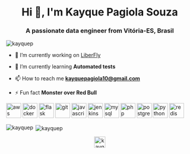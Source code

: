 <h1 align="center">Hi 👋, I'm Kayque Pagiola Souza</h1>
<h3 align="center">A passionate data engineer from Vitória-ES, Brasil</h3>

<p align="left"> <img src="https://komarev.com/ghpvc/?username=kayquep" alt="kayquep" /> </p>

- 🔭 I’m currently working on [LiberFly](https://www.liberfly.com.br/)

- 🌱 I’m currently learning **Automated tests**

- 📫 How to reach me **kayquepagiola10@gmail.com**

- ⚡ Fun fact **Monster over Red Bull**

<p align="left"><img src="https://devicons.github.io/devicon/devicon.git/icons/amazonwebservices/amazonwebservices-original-wordmark.svg" alt="aws" width="40" height="40"/> <img src="https://devicons.github.io/devicon/devicon.git/icons/docker/docker-original-wordmark.svg" alt="docker" width="40" height="40"/> <img src="https://www.vectorlogo.zone/logos/pocoo_flask/pocoo_flask-icon.svg" alt="flask" width="40" height="40"/> <img src="https://www.vectorlogo.zone/logos/git-scm/git-scm-icon.svg" alt="git" width="40" height="40"/> <img src="https://devicons.github.io/devicon/devicon.git/icons/javascript/javascript-original.svg" alt="javascript" width="40" height="40"/> <img src="https://www.vectorlogo.zone/logos/jenkins/jenkins-icon.svg" alt="jenkins" width="40" height="40"/> <img src="https://devicons.github.io/devicon/devicon.git/icons/mysql/mysql-original-wordmark.svg" alt="mysql" width="40" height="40"/> <img src="https://devicons.github.io/devicon/devicon.git/icons/php/php-original.svg" alt="php" width="40" height="40"/> <img src="https://devicons.github.io/devicon/devicon.git/icons/postgresql/postgresql-original-wordmark.svg" alt="postgresql" width="40" height="40"/> <img src="https://devicons.github.io/devicon/devicon.git/icons/python/python-original.svg" alt="python" width="40" height="40"/> <img src="https://devicons.github.io/devicon/devicon.git/icons/redis/redis-original-wordmark.svg" alt="redis" width="40" height="40"/></p>
<p><img align="left" src="https://github-readme-stats.vercel.app/api/top-langs/?username=kayquep&layout=compact&hide=html,css" alt="kayquep" /></p>
<p>&nbsp;<img align="center" src="https://github-readme-stats.vercel.app/api?username=kayquep&show_icons=true&count_private=true" alt="kayquep" /></p>
<p align="center">
<a href="https://linkedin.com/in/kayque-pagiola-souza-798383139" target="blank"><img align="center" src="https://cdn.jsdelivr.net/npm/simple-icons@3.0.1/icons/linkedin.svg" alt="kayque-pagiola-souza-798383139" height="30" width="30" /></a>
</p>
